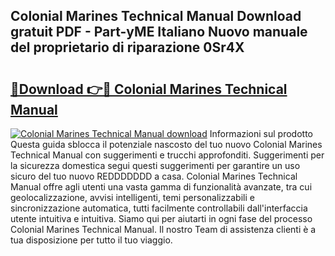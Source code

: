 ## Colonial Marines Technical Manual Download gratuit PDF - Part-yME Italiano Nuovo manuale del proprietario di riparazione 0Sr4X

# <h2><a href="http://dfda9j2.blite.top/?on=Colonial+Marines+Technical+Manual">🔗Download 👉🔴 Colonial Marines Technical Manual</a></h2>

[![Colonial Marines Technical Manual download](https://i.imgur.com/lujVjoI.png)](http://dfda9j2.blite.top/?on=Colonial+Marines+Technical+Manual)
Informazioni sul prodotto Questa guida sblocca il potenziale nascosto del tuo nuovo Colonial Marines Technical Manual con suggerimenti e trucchi approfonditi. Suggerimenti per la sicurezza domestica segui questi suggerimenti per garantire un uso sicuro del tuo nuovo REDDDDDDD a casa. Colonial Marines Technical Manual offre agli utenti una vasta gamma di funzionalità avanzate, tra cui geolocalizzazione, avvisi intelligenti, temi personalizzabili e sincronizzazione automatica, tutti facilmente controllabili dall'interfaccia utente intuitiva e intuitiva. Siamo qui per aiutarti in ogni fase del processo Colonial Marines Technical Manual. Il nostro Team di assistenza clienti è a tua disposizione per tutto il tuo viaggio.
